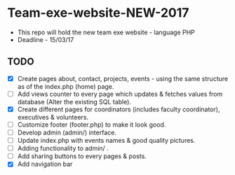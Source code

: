 # Team-exe-website-NEW-2017
- This repo will hold the new team exe website - language PHP
- Deadline - 15/03/17

## TODO
- [x] Create pages about, contact, projects, events - using the same structure as of the index.php (home) page.
- [ ] Add views counter to every page which updates & fetches values from database (Alter the existing SQL table).
- [x] Create different pages for coordinators (includes faculty coordinator), executives & volunteers.
- [ ] Customize footer (footer.php) to make it look good.
- [ ] Develop admin (admin/) interface.
- [ ] Update index.php with events names & good quality pictures.
- [ ] Adding functionality to admin/ .
- [ ] Add sharing buttons to every pages & posts.
- [x] Add navigation bar
